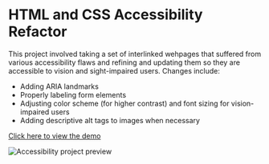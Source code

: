 # HTML and CSS Accessibility Refactor
This project involved taking a set of interlinked wehpages that suffered from various accessibility flaws and refining and updating them so they are accessible to vision and sight-impaired users. Changes include:

- Adding ARIA landmarks
- Properly labeling form elements
- Adjusting color scheme (for higher contrast) and font sizing for vision-impaired users
- Adding descriptive alt tags to images when necessary

[Click here to view the demo](https://christinlepson.github.io/Accessibility-Refactor/index.html)

![Accessibility project preview](https://raw.githubusercontent.com/christinlepson/Accessibility-Refactor/master/img/github-preview.jpg)